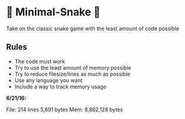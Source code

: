 # :snake: Minimal-Snake :snake:
Take on the classic snake game with the least amount of code possible

## Rules
- The code must work
- Try to use the least amount of memory possible
- Try to reduce filesize/lines as much as possible
- Use any language you want
- Include a way to track memory usage

**6/21/16:** 

File: 214 lines 5,891 bytes
Mem: 8,862,128 bytes
